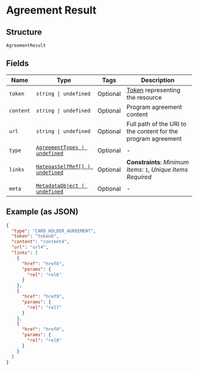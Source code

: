 
# Agreement Result

## Structure

`AgreementResult`

## Fields

| Name | Type | Tags | Description |
|  --- | --- | --- | --- |
| `token` | `string \| undefined` | Optional | [Token](#/rest/models/structures/token) representing the resource |
| `content` | `string \| undefined` | Optional | Program agreement content |
| `url` | `string \| undefined` | Optional | Full path of the URI to the content for the program agreement |
| `type` | [`AgreementTypes \| undefined`](../../doc/models/agreement-types.md) | Optional | - |
| `links` | [`HateoasSelfRef[] \| undefined`](../../doc/models/hateoas-self-ref.md) | Optional | **Constraints**: *Minimum Items*: `1`, *Unique Items Required* |
| `meta` | [`MetadataObject \| undefined`](../../doc/models/metadata-object.md) | Optional | - |

## Example (as JSON)

```json
{
  "type": "CARD_HOLDER_AGREEMENT",
  "token": "token6",
  "content": "content4",
  "url": "url4",
  "links": [
    {
      "href": "href8",
      "params": {
        "rel": "rel6"
      }
    },
    {
      "href": "href9",
      "params": {
        "rel": "rel7"
      }
    },
    {
      "href": "href0",
      "params": {
        "rel": "rel8"
      }
    }
  ]
}
```

